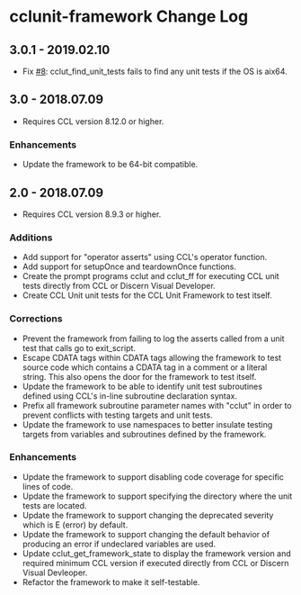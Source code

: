 # cclunit-framework Change Log

## 3.0.1 - 2019.02.10
* Fix [#8](https://github.com/cerner/cclunit-framework/issues/8): cclut_find_unit_tests fails to find any unit tests if the OS is aix64.

## 3.0 - 2018.07.09
* Requires CCL version 8.12.0 or higher.

### Enhancements
* Update the framework to be 64-bit compatible.

## 2.0 - 2018.07.09
* Requires CCL version 8.9.3 or higher.

### Additions
* Add support for "operator asserts" using CCL's operator function.
* Add support for setupOnce and teardownOnce functions.
* Create the prompt programs cclut and cclut_ff for executing CCL unit tests directly from CCL or Discern Visual Developer.
* Create CCL Unit unit tests for the CCL Unit Framework to test itself.

### Corrections
* Prevent the framework from failing to log the asserts called from a unit test that calls go to exit_script.
* Escape CDATA tags within CDATA tags allowing the framework to test source code which contains a 
 CDATA tag in a comment or a literal string. This also opens the door for the framework to test itself.
* Update the framework to be able to identify unit test subroutines defined using CCL's in-line subroutine declaration syntax.
* Prefix all framework subroutine parameter names with "cclut" in order to prevent conflicts with testing targets and unit tests.
* Update the framework to use namespaces to better insulate testing targets from variables and subroutines defined by the framework.

### Enhancements
* Update the framework to support disabling code coverage for specific lines of code.
* Update the framework to support specifying the directory where the unit tests are located.
* Update the framework to support changing the deprecated severity which is E (error) by default.
* Update the framework to support changing the default behavior of producing an error if undeclared variables are used.
* Update cclut_get_framework_state to display the framework version and required minimum CCL version if executed directly from CCL or Discern Visual Devleoper.
* Refactor the framework to make it self-testable.

